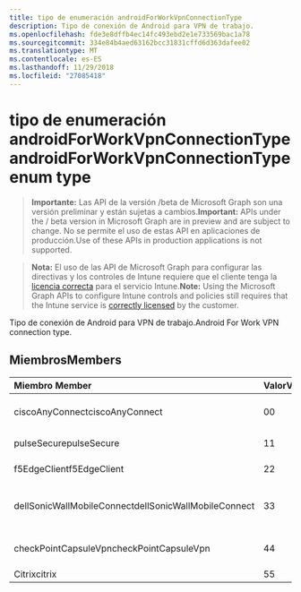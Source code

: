 ```yaml
---
title: tipo de enumeración androidForWorkVpnConnectionType
description: Tipo de conexión de Android para VPN de trabajo.
ms.openlocfilehash: fde3e8dffb4ec14fc493ebd2e1e733569bac1a78
ms.sourcegitcommit: 334e84b4aed63162bcc31831cffd6d363dafee02
ms.translationtype: MT
ms.contentlocale: es-ES
ms.lasthandoff: 11/29/2018
ms.locfileid: "27085418"
---
```

# <a name="androidforworkvpnconnectiontype-enum-type"></a><span data-ttu-id="9c773-103">tipo de enumeración androidForWorkVpnConnectionType</span><span class="sxs-lookup"><span data-stu-id="9c773-103">androidForWorkVpnConnectionType enum type</span></span>

> <span data-ttu-id="9c773-104">**Importante:** Las API de la versión /beta de Microsoft Graph son una versión preliminar y están sujetas a cambios.</span><span class="sxs-lookup"><span data-stu-id="9c773-104">**Important:** APIs under the / beta version in Microsoft Graph are in preview and are subject to change.</span></span> <span data-ttu-id="9c773-105">No se permite el uso de estas API en aplicaciones de producción.</span><span class="sxs-lookup"><span data-stu-id="9c773-105">Use of these APIs in production applications is not supported.</span></span>

> <span data-ttu-id="9c773-106">**Nota:** El uso de las API de Microsoft Graph para configurar las directivas y los controles de Intune requiere que el cliente tenga la [licencia correcta](https://go.microsoft.com/fwlink/?linkid=839381) para el servicio Intune.</span><span class="sxs-lookup"><span data-stu-id="9c773-106">**Note:** Using the Microsoft Graph APIs to configure Intune controls and policies still requires that the Intune service is [correctly licensed](https://go.microsoft.com/fwlink/?linkid=839381) by the customer.</span></span>

<span data-ttu-id="9c773-107">Tipo de conexión de Android para VPN de trabajo.</span><span class="sxs-lookup"><span data-stu-id="9c773-107">Android For Work VPN connection type.</span></span>
## <a name="members"></a><span data-ttu-id="9c773-108">Miembros</span><span class="sxs-lookup"><span data-stu-id="9c773-108">Members</span></span>
|<span data-ttu-id="9c773-109">Miembro	</span><span class="sxs-lookup"><span data-stu-id="9c773-109">Member</span></span>|<span data-ttu-id="9c773-110">Valor</span><span class="sxs-lookup"><span data-stu-id="9c773-110">Value</span></span>|<span data-ttu-id="9c773-111">Descripción</span><span class="sxs-lookup"><span data-stu-id="9c773-111">Description</span></span>|
|:---|:---|:---|
|<span data-ttu-id="9c773-112">ciscoAnyConnect</span><span class="sxs-lookup"><span data-stu-id="9c773-112">ciscoAnyConnect</span></span>|<span data-ttu-id="9c773-113">0</span><span class="sxs-lookup"><span data-stu-id="9c773-113">0</span></span>|<span data-ttu-id="9c773-114">Cisco AnyConnect.</span><span class="sxs-lookup"><span data-stu-id="9c773-114">Cisco AnyConnect.</span></span>|
|<span data-ttu-id="9c773-115">pulseSecure</span><span class="sxs-lookup"><span data-stu-id="9c773-115">pulseSecure</span></span>|<span data-ttu-id="9c773-116">1</span><span class="sxs-lookup"><span data-stu-id="9c773-116">1</span></span>|<span data-ttu-id="9c773-117">Impulsos seguro.</span><span class="sxs-lookup"><span data-stu-id="9c773-117">Pulse Secure.</span></span>|
|<span data-ttu-id="9c773-118">f5EdgeClient</span><span class="sxs-lookup"><span data-stu-id="9c773-118">f5EdgeClient</span></span>|<span data-ttu-id="9c773-119">2</span><span class="sxs-lookup"><span data-stu-id="9c773-119">2</span></span>|<span data-ttu-id="9c773-120">F5 Cliente de borde.</span><span class="sxs-lookup"><span data-stu-id="9c773-120">F5 Edge Client.</span></span>|
|<span data-ttu-id="9c773-121">dellSonicWallMobileConnect</span><span class="sxs-lookup"><span data-stu-id="9c773-121">dellSonicWallMobileConnect</span></span>|<span data-ttu-id="9c773-122">3</span><span class="sxs-lookup"><span data-stu-id="9c773-122">3</span></span>|<span data-ttu-id="9c773-123">Conexión de SonicWALL Mobile de Dell.</span><span class="sxs-lookup"><span data-stu-id="9c773-123">Dell SonicWALL Mobile Connection.</span></span>|
|<span data-ttu-id="9c773-124">checkPointCapsuleVpn</span><span class="sxs-lookup"><span data-stu-id="9c773-124">checkPointCapsuleVpn</span></span>|<span data-ttu-id="9c773-125">4</span><span class="sxs-lookup"><span data-stu-id="9c773-125">4</span></span>|<span data-ttu-id="9c773-126">Comprobar punto Cápsula VPN.</span><span class="sxs-lookup"><span data-stu-id="9c773-126">Check Point Capsule VPN.</span></span>|
|<span data-ttu-id="9c773-127">Citrix</span><span class="sxs-lookup"><span data-stu-id="9c773-127">citrix</span></span>|<span data-ttu-id="9c773-128">5</span><span class="sxs-lookup"><span data-stu-id="9c773-128">5</span></span>|<span data-ttu-id="9c773-129">Citrix</span><span class="sxs-lookup"><span data-stu-id="9c773-129">Citrix</span></span>|






